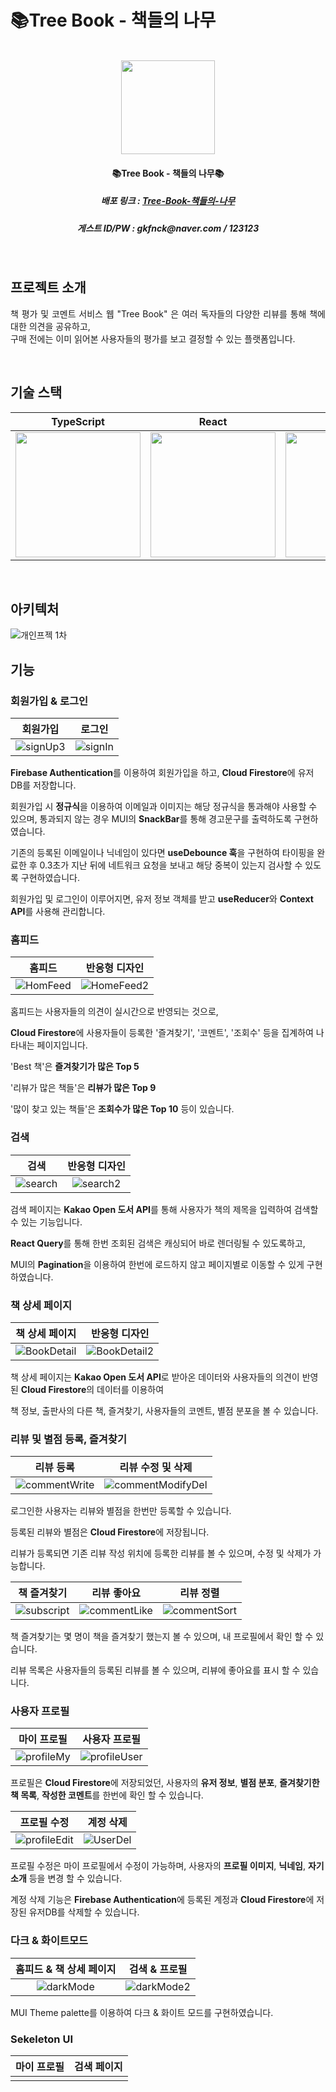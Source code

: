 # 📚Tree Book - 책들의 나무

<p align="center" fontWeight="bold">
  <br>
  <img src="https://github.com/DayTeaJun/Tree-Book/assets/108723143/ab196b91-e841-44d2-9833-85742d1c97bd" width="150">
  <br>
</p>
<h4 align="center">📚Tree Book - 책들의 나무📚</h4>
<h5 align="center">배포 링크 : <a href="https://tree-book.vercel.app">Tree-Book-책들의-나무</a></h5>
<h5 align="center">게스트 ID/PW : gkfnck@naver.com / 123123</h5>

<br>

## 프로젝트 소개

<p align="justify">
 책 평가 및 코멘트 서비스 웹 "Tree Book" 은 여러 독자들의 다양한 리뷰를 통해 책에 대한 의견을 공유하고,<br>
  구매 전에는 이미 읽어본 사용자들의 평가를 보고 결정할 수 있는 플랫폼입니다.
</p>

<br>

## 기술 스택

| TypeScript | React |  MUI   |  ReactQuery   | Firebase |
| :--------: | :--------: | :------: | :-----: |:-----: |
| <img src="https://github.com/DayTeaJun/Tree-Book/assets/108723143/700d2f5b-1d7a-46e5-b9a1-45be06aaaa21" width="200"> | <img src="https://github.com/DayTeaJun/Tree-Book/assets/108723143/d0e812c5-bc5a-4738-983a-63d3cda83e70" width="200"> | <img src="https://github.com/DayTeaJun/Tree-Book/assets/108723143/26fdfde4-44be-446e-ad95-6c96215e02b4" width="200"> | <img src="https://github.com/DayTeaJun/Tree-Book/assets/108723143/0f05751e-bf00-4ef5-98de-ba07a793f658" width="200"> | <img src="https://github.com/DayTeaJun/Tree-Book/assets/108723143/90a3980d-d02d-4ea8-b32f-f9434655377d" width="200"> |

<br>

## 아키텍처
![개인프젝 1차](https://github.com/DayTeaJun/Tree-Book/assets/108723143/e9ba7ff6-9c2e-4761-bfb8-aa2f085044f4)

## 기능

### 회원가입 & 로그인
|회원가입|로그인|
|:---:|:---:|
|![signUp3](https://github.com/DayTeaJun/Tree-Book/assets/108723143/28dad759-5e3a-4b9b-8169-1d726a7d6419)|![signIn](https://github.com/DayTeaJun/Tree-Book/assets/108723143/78f19a6b-c661-4c24-988d-5744a0b0b194)|

**Firebase Authentication**를 이용하여 회원가입을 하고, **Cloud Firestore**에 유저 DB를 저장합니다.

회원가입 시 **정규식**을 이용하여 이메일과 이미지는 해당 정규식을 통과해야 사용할 수 있으며, 통과되지 않는 경우 MUI의 **SnackBar**를 통해 경고문구를 출력하도록 구현하였습니다.

기존의 등록된 이메일이나 닉네임이 있다면 **useDebounce 훅**을 구현하여 타이핑을 완료한 후 0.3초가 지난 뒤에 네트워크 요청을 보내고 해당 중복이 있는지 검사할 수 있도록 구현하였습니다. 

회원가입 및 로그인이 이루어지면, 유저 정보 객체를 받고 **useReducer**와 **Context API**를 사용해 관리합니다.

### 홈피드
|홈피드|반응형 디자인|
|:---:|:---:|
|![HomFeed](https://github.com/DayTeaJun/Tree-Book/assets/108723143/4187f2ad-0ec5-49be-b367-248c94993055)|![HomeFeed2](https://github.com/DayTeaJun/Tree-Book/assets/108723143/8ad61088-35cf-47fc-9090-436b27c5cb24)|

홈피드는 사용자들의 의견이 실시간으로 반영되는 것으로,

**Cloud Firestore**에 사용자들이 등록한 '즐겨찾기', '코멘트', '조회수' 등을 집계하여 나타내는 페이지입니다. 

'Best 책'은 **즐겨찾기가 많은 Top 5**

'리뷰가 많은 책들'은 **리뷰가 많은 Top 9**

'많이 찾고 있는 책들'은 **조회수가 많은 Top 10** 등이 있습니다.

### 검색
|검색|반응형 디자인|
|:---:|:---:|
|![search](https://github.com/DayTeaJun/Tree-Book/assets/108723143/03aa9274-f504-40e8-9f98-8edc7bbcaeec)|![search2](https://github.com/DayTeaJun/Tree-Book/assets/108723143/08121d2f-4048-446a-8fe3-efa51a3e7ac4)|

검색 페이지는 **Kakao Open 도서 API**를 통해 사용자가 책의 제목을 입력하여 검색할 수 있는 기능입니다.

**React Query**를 통해 한번 조회된 검색은 캐싱되어 바로 렌더링될 수 있도록하고,

MUI의 **Pagination**을 이용하여 한번에 로드하지 않고 페이지별로 이동할 수 있게 구현하였습니다.

### 책 상세 페이지
|책 상세 페이지|반응형 디자인|
|:---:|:---:|
|![BookDetail](https://github.com/DayTeaJun/Tree-Book/assets/108723143/14a84b26-e03c-4978-9428-7059fef7f753)|![BookDetail2](https://github.com/DayTeaJun/Tree-Book/assets/108723143/9da73bc8-4eab-404d-adc1-73a03ce0265c)|

책 상세 페이지는 **Kakao Open 도서 API**로 받아온 데이터와 사용자들의 의견이 반영된 **Cloud Firestore**의 데이터를 이용하여

책 정보, 출판사의 다른 책, 즐겨찾기, 사용자들의 코멘트, 별점 분포을 볼 수 있습니다.

### 리뷰 및 별점 등록, 즐겨찾기
|리뷰 등록|리뷰 수정 및 삭제|
|:---:|:---:|
|![commentWrite](https://github.com/DayTeaJun/Tree-Book/assets/108723143/2481ddec-19e6-4129-b5f0-9a7d16a81100)|![commentModifyDel](https://github.com/DayTeaJun/Tree-Book/assets/108723143/f5688644-8724-4c79-b33d-5411a39f4372)|

로그인한 사용자는 리뷰와 별점을 한번만 등록할 수 있습니다.

등록된 리뷰와 별점은 **Cloud Firestore**에 저장됩니다.

리뷰가 등록되면 기존 리뷰 작성 위치에 등록한 리뷰를 볼 수 있으며, 수정 및 삭제가 가능합니다.

|책 즐겨찾기|리뷰 좋아요|리뷰 정렬|
|:---:|:---:|:---:|
|![subscript](https://github.com/DayTeaJun/Tree-Book/assets/108723143/f4cb42a3-9e09-4e26-ae84-88109ae0ca73)|![commentLike](https://github.com/DayTeaJun/Tree-Book/assets/108723143/26c00ecb-7ba2-4d79-9f52-9a3e494a6ab3)|![commentSort](https://github.com/DayTeaJun/Tree-Book/assets/108723143/e77dadb3-ba3a-4515-8af0-e0ea1e549390)|

책 즐겨찾기는 몇 명이 책을 즐겨찾기 했는지 볼 수 있으며, 내 프로필에서 확인 할 수 있습니다.

리뷰 목록은 사용자들의 등록된 리뷰를 볼 수 있으며, 리뷰에 좋아요를 표시 할 수 있습니다.

### 사용자 프로필
|마이 프로필|사용자 프로필|
|:---:|:---:|
|![profileMy](https://github.com/DayTeaJun/Tree-Book/assets/108723143/07dce8c2-8abc-4ffa-8ab9-78c6672e9b1d)|![profileUser](https://github.com/DayTeaJun/Tree-Book/assets/108723143/32662652-34fe-4435-a2ad-e8375541dd3c)|

프로필은 **Cloud Firestore**에 저장되었던, 사용자의 **유저 정보**, **별점 분포**, **즐겨찾기한 책 목록**, **작성한 코멘트**를 한번에 확인 할 수 있습니다.

|프로필 수정|계정 삭제|
|:---:|:---:|
|![profileEdit](https://github.com/DayTeaJun/Tree-Book/assets/108723143/608cb8d3-e079-4a25-831d-935b87e9bb6b)|![UserDel](https://github.com/DayTeaJun/Tree-Book/assets/108723143/19ab9a4f-5692-4b2b-b90a-15650f313d52)|

프로필 수정은 마이 프로필에서 수정이 가능하며, 사용자의 **프로필 이미지**, **닉네임**, **자기소개** 등을 변경 할 수 있습니다.

계정 삭제 기능은 **Firebase Authentication**에 등록된 계정과 **Cloud Firestore**에 저장된 유저DB를 삭제할 수 있습니다. 

### 다크 & 화이트모드
|홈피드 & 책 상세 페이지|검색 & 프로필|
|:---:|:---:|
|![darkMode](https://github.com/DayTeaJun/Tree-Book/assets/108723143/dc4d3bd3-da96-437d-9bea-01e4d1432968)|![darkMode2](https://github.com/DayTeaJun/Tree-Book/assets/108723143/33153f4b-ac89-4b5e-b0fb-b51280b83a62)|

MUI Theme palette를 이용하여 다크 & 화이트 모드를 구현하였습니다.

### Sekeleton UI
|마이 프로필|검색 페이지|
|:---:|:---:|
|||
